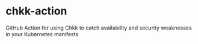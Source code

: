 # chkk-action
GitHub Action for using Chkk to catch availability and security weaknesses in your Kubernetes manifests
